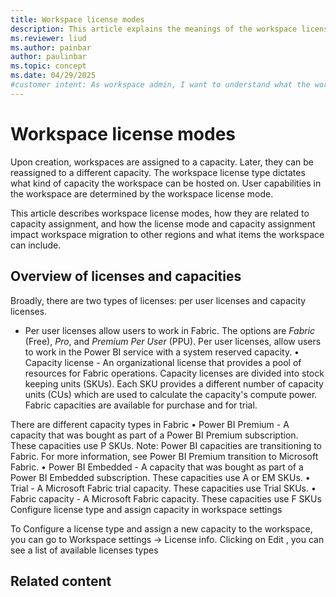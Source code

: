 ```yaml
---
title: Workspace license modes
description: This article explains the meanings of the workspace license modes, and the implications they have for data residency requirements.
ms.reviewer: liud
ms.author: painbar
author: paulinbar
ms.topic: concept
ms.date: 04/29/2025
#customer intent: As workspace admin, I want to understand what the workspace license mode options are and when impact they have on data residency, the items that can be in the workspace, etc.
---
```

# Workspace license modes

Upon creation, workspaces are assigned to a capacity. Later, they can be reassigned to a different capacity. The workspace license type dictates what kind of capacity the workspace can be hosted on. User capabilities in the workspace are determined by the workspace license mode.

This article describes workspace license modes, how they are related to capacity assignment, and how the license mode and capacity assignment impact workspace migration to other regions and what items the workspace can include.

## Overview of licenses and capacities

Broadly, there are two types of licenses: per user licenses and capacity licenses.

* Per user licenses allow users to work in Fabric. The options are *Fabric* (Free), *Pro*, and *Premium Per User* (PPU). Per user licenses, allow users to work in the Power BI service with a system reserved capacity.
•	Capacity license - An organizational license that provides a pool of resources for Fabric operations. Capacity licenses are divided into stock keeping units (SKUs). Each SKU provides a different number of capacity units (CUs) which are used to calculate the capacity's compute power. Fabric capacities are available for purchase and for trial.

There are different capacity types in Fabric
•	Power BI Premium - A capacity that was bought as part of a Power BI Premium subscription. These capacities use P SKUs.
Note: Power BI capacities are transitioning to Fabric. For more information, see Power BI Premium transition to Microsoft Fabric.
•	Power BI Embedded - A capacity that was bought as part of a Power BI Embedded subscription. These capacities use A or EM SKUs.
•	Trial - A Microsoft Fabric trial capacity. These capacities use Trial SKUs.
•	Fabric capacity - A Microsoft Fabric capacity. These capacities use F SKUs
Configure license type and assign capacity in workspace settings

To Configure a license type and assign a new capacity to the workspace, you can go to Workspace settings -> License info. Clicking on Edit , you can see a list of available licenses types 


## Related content